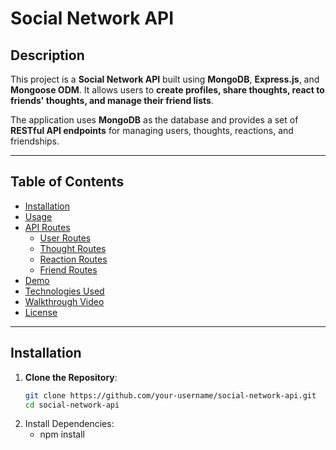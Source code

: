 # **Social Network API**

## **Description**
This project is a **Social Network API** built using **MongoDB**, **Express.js**, and **Mongoose ODM**. It allows users to **create profiles, share thoughts, react to friends' thoughts, and manage their friend lists**.

The application uses **MongoDB** as the database and provides a set of **RESTful API endpoints** for managing users, thoughts, reactions, and friendships.

---

## **Table of Contents**
- [Installation](#installation)
- [Usage](#usage)
- [API Routes](#api-routes)
  - [User Routes](#user-routes)
  - [Thought Routes](#thought-routes)
  - [Reaction Routes](#reaction-routes)
  - [Friend Routes](#friend-routes)
- [Demo](#demo)
- [Technologies Used](#technologies-used)
- [Walkthrough Video](#walkthrough-video)
- [License](#license)

---

## **Installation**
1. **Clone the Repository**:
   ```bash
   git clone https://github.com/your-username/social-network-api.git
   cd social-network-api

2. Install Dependencies:
      - npm install
